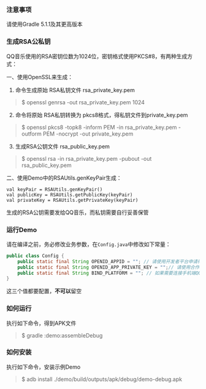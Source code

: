 ### 注意事项

请使用Gradle 5.1.1及其更高版本

### 生成RSA公私钥
QQ音乐使用的RSA密钥位数为1024位，密钥格式使用PKCS#8，有两种生成方式：

一、使用OpenSSL来生成：
1. 命令生成原始 RSA私钥文件 rsa_private_key.pem

>$ openssl genrsa -out rsa_private_key.pem 1024

2. 命令将原始 RSA私钥转换为 pkcs8格式，得私钥文件到private_key.pem

>$ openssl pkcs8 -topk8 -inform PEM -in rsa_private_key.pem -outform PEM -nocrypt -out private_key.pem

3. 生成RSA公钥文件 rsa_public_key.pem

>$ openssl rsa -in rsa_private_key.pem -pubout -out rsa_public_key.pem

二、使用Demo中的RSAUtils.genKeyPair生成：

```
val keyPair = RSAUtils.genKeyPair()
val publicKey = RSAUtils.getPublicKey(keyPair)
val privateKey = RSAUtils.getPrivateKey(keyPair)
```
生成的RSA公钥需要发给QQ音乐，而私钥需要自行妥善保管


### 运行Demo
请在编译之前，务必修改业务参数，在`Config.java`中修改如下常量：

```java
public class Config {
    public static final String OPENID_APPID = ""; // 请使用开发者平台申请得到的appid(200000***)
    public static final String OPENID_APP_PRIVATE_KEY = "";// 请使用合作方自己生成的RSA私钥,别忘了把对应的RSA公钥提供给QQ音乐配置
    public static final String BIND_PLATFORM = ""; // 如果需要连接手机端QQ音乐App 请参考sdk中CommonCmd.AIDL_PLATFORM_TYPE_PHONE变量
}

```
这三个值都要配置，**不可以**留空

### 如何运行

执行如下命令，得到APK文件
>$ gradle :demo:assembleDebug

### 如何安装

执行如下命令，安装示例Demo
>$ adb install ./demo/build/outputs/apk/debug/demo-debug.apk
